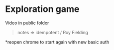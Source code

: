 # Exploration game

Video in public folder

> notes =>  idempotent / Roy Fielding


*reopen chrome to start again with new basic auth
